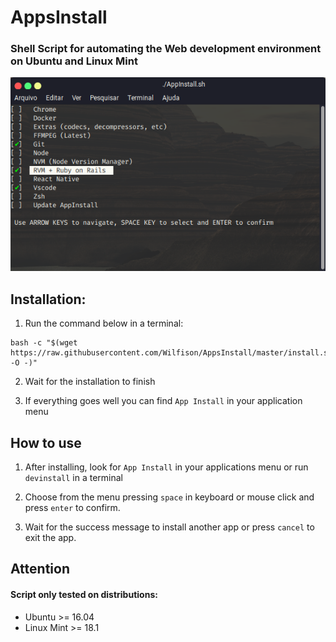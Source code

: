 # AppsInstall
### Shell Script for automating the Web development environment on Ubuntu and Linux Mint


![ScreenShot](./screenshot.png)


## Installation:


1. Run the command below in a terminal:

```shell
bash -c "$(wget https://raw.githubusercontent.com/Wilfison/AppsInstall/master/install.sh -O -)"
```

2. Wait for the installation to finish

3. If everything goes well you can find `App Install` in your application menu

## How to use

1. After installing, look for `App Install` in your applications menu or run `devinstall` in a terminal

2. Choose from the menu pressing `space` in keyboard or mouse click and press `enter` to confirm.

3. Wait for the success message to install another app or press `cancel` to exit the app.

##  Attention

#### Script only tested on distributions:
- Ubuntu >= 16.04
- Linux Mint >= 18.1
